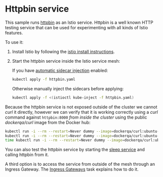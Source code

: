 # Httpbin service

This sample runs [httpbin](https://httpbin.org) as an Istio service. 
Httpbin is a well known HTTP testing service that can be used for experimenting
with all kinds of Istio features.

To use it:

1. Install Istio by following the [istio install instructions](https://istio.io/docs/setup/kubernetes/).

2. Start the httpbin service inside the Istio service mesh:

   If you have [automatic sidecar injection](https://istio.io/docs/setup/kubernetes/additional-setup/sidecar-injection/#automatic-sidecar-injection) enabled:

   ```bash
   kubectl apply -f httpbin.yaml
   ```

   Otherwise manually inject the sidecars before applying:

   ```bash
   kubectl apply -f <(istioctl kube-inject -f httpbin.yaml)
   ```
 
Because the httpbin service is not exposed outside of the cluster
we cannot _curl_ it directly, however we can verify that it is working correctly using
a _curl_ command against `httpbin:8000` *from inside the cluster* using the public _dockerqa/curl_
image from the Docker hub:

```bash
kubectl run -i --rm --restart=Never dummy --image=dockerqa/curl:ubuntu-trusty --command -- curl --silent httpbin:8000/html
kubectl run -i --rm --restart=Never dummy --image=dockerqa/curl:ubuntu-trusty --command -- curl --silent --head httpbin:8000/status/500
time kubectl run -i --rm --restart=Never dummy --image=dockerqa/curl:ubuntu-trusty --command -- curl --silent httpbin:8000/delay/5
```

You can also test the httpbin service by starting the [sleep service](../sleep) and calling httpbin from it.

A third option is to access the service from outside of the mesh through an Ingress Gateway. The [Ingress Gateways](https://istio.io/docs/tasks/traffic-management/ingress/ingress-control/) task explains how to do it.
